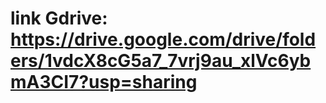 # link Gdrive: https://drive.google.com/drive/folders/1vdcX8cG5a7_7vrj9au_xlVc6ybmA3CI7?usp=sharing
